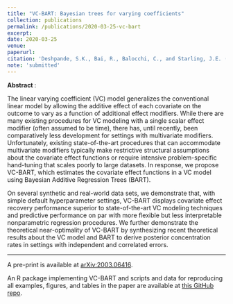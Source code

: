 ```yaml
---
title: "VC-BART: Bayesian trees for varying coefficients"
collection: publications
permalink: /publications/2020-03-25-vc-bart
excerpt: 
date: 2020-03-25
venue:
paperurl: 
citation: 'Deshpande, S.K., Bai, R., Balocchi, C., and Starling, J.E. (2019+). &quot;VC-BART: Bayesian trees meet varying coefficients.&quot; (submitted)'
note: 'submitted'
---
```


<b> Abstract </b>:

The linear varying coefficient (VC) model generalizes the conventional linear model by allowing the additive effect of each covariate on the outcome to vary as a function of additional effect modifiers.
While there are many existing procedures for VC modeling with a single scalar effect modifier (often assumed to be time), there has, until recently, been comparatively less development for settings with multivariate modifiers.
Unfortunately, existing state-of-the-art procedures that can accommodate multivariate modifiers typically make restrictive structural assumptions about the covariate effect functions or require intensive problem-specific hand-tuning that scales poorly to large datasets.
In response, we propose VC-BART, which estimates the covariate effect functions in a VC model using Bayesian Additive Regression Trees (BART).

On several synthetic and real-world data sets, we demonstrate that, with simple default hyperparameter settings, VC-BART displays covariate effect recovery performance superior to state-of-the-art VC modeling techniques and predictive performance on par with more flexible but less interpretable nonparametric regression procedures.
We further demonstrate the theoretical near-optimality of VC-BART by synthesizing recent theoretical results about the VC model and BART to derive posterior concentration rates in settings with independent and correlated errors.


---

A pre-print is available at [arXiv:2003.06416](https://arxiv.org/abs/2003.06416).

An R package implementing VC-BART and scripts and data for reproducing all examples, figures, and tables in the paper are available at [this GitHub repo](https://github.com/skdeshpande91/VCBART).

